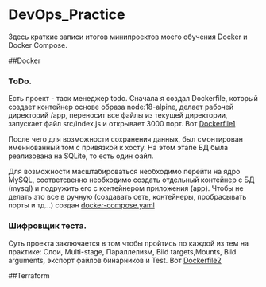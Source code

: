 # DevOps_Practice
Здесь краткие записи итогов минипроектов моего обучения Docker и Docker Compose. 

##Docker

### ToDo.
Есть проект - таск менеджер todo. Сначала я создал Dockerfile, который создает контейнер основе образа node:18-alpine, делает рабочей директорий /app, переносит все файлы из текущей директории, запускает файл src/index.js и открывает 3000 порт. Вот [Dockerfile1](https://github.com/VladimirSemchishin/MyDocker/blob/main/Dockerfile1 "Ссылка на Dockerfile1")

После чего для возможности сохранения данных, был смонтирован именнованный том с привязкой к хосту. На этом этапе БД была реализована на SQLite, то есть один файл.

Для возможности масштабироваться необходимо перейти на ядро MySQL, соответсвенно необходимо создать отдельный контейнер с БД (mysql) и подружить его с контейнером приложения (app). Чтобы не делать это все в ручную (создавать сеть, контейнеры, пробрасывать порты и тд...) создан [docker-compose.yaml](https://github.com/VladimirSemchishin/MyDocker/blob/main/docker-compose.yaml "Ссылка на docker-compose.yaml") 

### Шифровщик теста.
Суть проекта заключается в том чтобы пройтись по каждой из тем на практике: Слои, Multi-stage, Параллелизм, Bild targets,Mounts, Bild arguments, экспорт файлов бинарников и Test. Вот [Dockerfile2](https://github.com/VladimirSemchishin/MyDocker/blob/main/Dockerfile2 "Ссылка на Dockerfile2")


##Terraform
